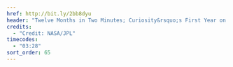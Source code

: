 ```yaml
---
href: http://bit.ly/2bb8dyu
header: "Twelve Months in Two Minutes; Curiosity&rsquo;s First Year on Mars"
credits:
  - "Credit: NASA/JPL"
timecodes:
  - "03:28"
sort_order: 65
---
```


